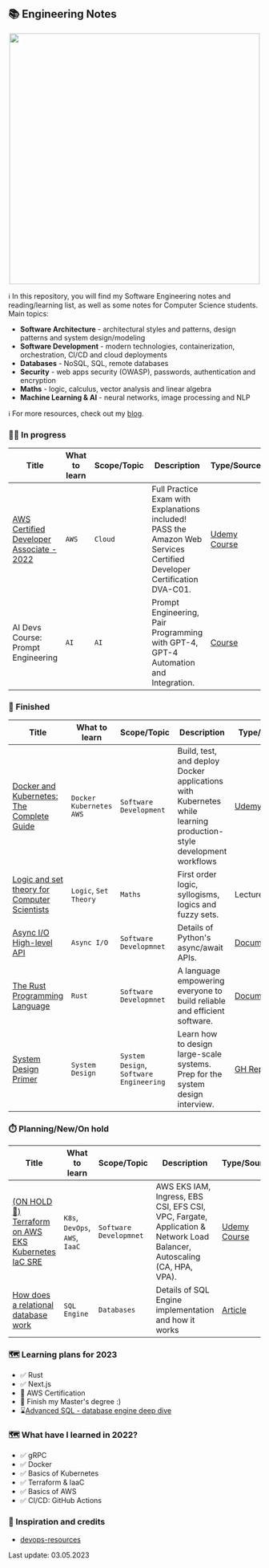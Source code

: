 ## 📚 Engineering Notes

<p align="center">
    <img width="500px" src="https://wallpaperbat.com/img/64596-engineering-desktop-wallpaper.jpg">
</p>

ℹ️  In this repository, you will find my Software Engineering notes and reading/learning list, as well as some notes for Computer Science students. Main topics:
* **Software Architecture** - architectural styles and patterns, design patterns and system design/modeling   
* **Software Development** - modern technologies, containerization, orchestration, CI/CD and cloud deployments
* **Databases** - NoSQL, SQL, remote databases
* **Security** - web apps security (OWASP), passwords, authentication and encryption
* **Maths** - logic, calculus, vector analysis and linear algebra
* **Machine Learning & AI** - neural networks, image processing and NLP


ℹ️ For more resources, check out my [blog](https://blog.kamilwozniak.com).


### 🧑‍💼 In progress
| Title                                                                                               | What to learn  | Scope/Topic  | Description                                                                                                            | Type/Source                                                                             |
|-----------------------------------------------------------------------------------------------------|----------------|--------------|------------------------------------------------------------------------------------------------------------------------|-----------------------------------------------------------------------------------------|
| [AWS Certified Developer Associate - 2022](/resources/aws_developer_associate/1_regions_and_azs.md) | `AWS`          | `Cloud`      | Full Practice Exam with Explanations included! PASS the Amazon Web Services Certified Developer Certification DVA-C01. | [Udemy Course](https://www.udemy.com/course/aws-certified-developer-associate-dva-c01/) |
| AI Devs Course: Prompt Engineering                                                                  | `AI`           | `AI`         | Prompt Engineering, Pair Programming with GPT-4, GPT-4 Automation and Integration.                                     | [Course](https://www.aidevs.pl/)                                                        |

### 🏁 Finished
| Title                                                                                                                                       | What to learn               | Scope/Topic                              | Description                                                                                                       | Type/Source                                                                               | Scores |
|---------------------------------------------------------------------------------------------------------------------------------------------|-----------------------------|------------------------------------------|-------------------------------------------------------------------------------------------------------------------|-------------------------------------------------------------------------------------------|--------|
| [Docker and Kubernetes: The Complete Guide](/resources/docker_and_kubernetes_the_complete_guide.md)                                         | `Docker` `Kubernetes` `AWS` | `Software Development`                   | Build, test, and deploy Docker applications with Kubernetes while learning production-style development workflows | [Udemy Course](https://www.udemy.com/course/docker-and-kubernetes-the-complete-guide/)    | 🏆🏆🏆 |
| [Logic and set theory for Computer Scientists](/resources/logic_and_set_theory_for_computer_scientists/1_introduction_first_order_logic.md) | `Logic`, `Set Theory`       | `Maths`                                  | First order logic, syllogisms, logics and fuzzy sets.                                                             | Lecture                                                                                   | 🏆     |
| [Async I/O High-level API](/resources/python_async_io.md)                                                                                   | `Async I/O`                 | `Software Developmnet`                   | Details of Python's async/await APIs.                                                                             | [Documentation](https://docs.python.org/3/library/asyncio-api-index.html)                 | 🏆     |
| [The Rust Programming Language](https://doc.rust-lang.org/book/#the-rust-programming-language)                                              | `Rust`                      | `Software Developmnet`                   | A language empowering everyone to build reliable and efficient software.                                          | [Documentation](https://doc.rust-lang.org/book/#the-rust-programming-language)            | 🏆🏆🏆 |
| [System Design Primer](https://github.com/donnemartin/system-design-primer)                                                                 | `System Design`             | `System Design`, `Software Engineering`  | Learn how to design large-scale systems. Prep for the system design interview.                                    | [GH Repo](https://github.com/donnemartin/system-design-primer)                            | 🏆🏆🏆 |


### ⏱️ Planning/New/On hold
| Title                                                                                                                       | What to learn                   | Scope/Topic                             | Description                                                                                                             | Type/Source                                                                                                |
|-----------------------------------------------------------------------------------------------------------------------------|---------------------------------|-----------------------------------------|-------------------------------------------------------------------------------------------------------------------------|------------------------------------------------------------------------------------------------------------|
| [(ON HOLD 🚫)  Terraform on AWS EKS Kubernetes IaC SRE](/resources/terraform_on_aws_eks_k8s_iac_sre.md)                     | `K8s`, `DevOps`, `AWS`, `IaaC`  | `Software Developmnet`                  | AWS EKS IAM, Ingress, EBS CSI, EFS CSI, VPC, Fargate, Application & Network Load Balancer, Autoscaling (CA, HPA, VPA).  | [Udemy Course](https://www.udemy.com/course/terraform-on-aws-eks-kubernetes-iac-sre-50-real-world-demos/)  |
| [How does a relational database work](http://coding-geek.com/how-databases-work/)                                           | `SQL Engine`                    | `Databases`                             | Details of SQL Engine implementation and how it works                                                                   | [Article](http://coding-geek.com/how-databases-work/)                                                      |


### 🗺️ Learning plans for 2023
- ✅ Rust
- ✅ Next.js
- 👀 AWS Certification
- 👀 Finish my Master's degree :)
- ⌛[Advanced SQL - database engine deep dive](http://coding-geek.com/how-databases-work/)

### 🗺️ What have I learned in 2022?
- ✅ gRPC
- ✅ Docker
- ✅ Basics of Kubernetes
- ✅ Terraform & IaaC
- ✅ Basics of AWS
- ✅ CI/CD: GitHub Actions


### 🏅 Inspiration and credits
* [devops-resources](https://github.com/bregman-arie/devops-resources)


Last update: 03.05.2023
